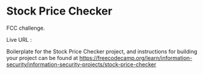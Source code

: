 # Stock Price Checker

FCC challenge.

Live URL : 

Boilerplate for the Stock Price Checker project, and instructions for building your project can be found at https://freecodecamp.org/learn/information-security/information-security-projects/stock-price-checker
